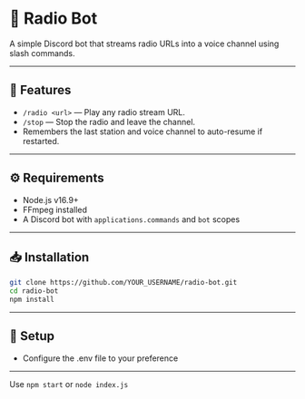# 🎵 Radio Bot

A simple Discord bot that streams radio URLs into a voice channel using slash commands.

---

## 📌 Features

- `/radio <url>` — Play any radio stream URL.
- `/stop` — Stop the radio and leave the channel.
- Remembers the last station and voice channel to auto-resume if restarted.

---

## ⚙️ Requirements

- Node.js v16.9+
- FFmpeg installed
- A Discord bot with `applications.commands` and `bot` scopes

---

## 📥 Installation

```bash
git clone https://github.com/YOUR_USERNAME/radio-bot.git
cd radio-bot
npm install
```
---

## 📂 Setup
- Configure the .env file to your preference

---
Use `npm start` or `node index.js`
